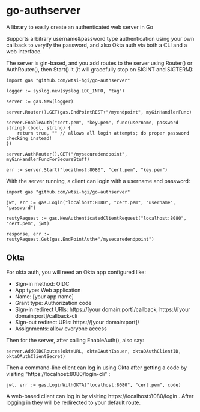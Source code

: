 # go-authserver
A library to easily create an authenticated web server in Go

Supports arbitrary username&password type authentication using your own callback
to veryify the password, and also Okta auth via both a CLI and a web interface.


The server is gin-based, and you add routes to the server using Router() or
AuthRouter(), then Start() it (it will gracefully stop on SIGINT and SIGTERM):

```
import gas "github.com/wtsi-hgi/go-authserver"

logger := syslog.new(syslog.LOG_INFO, "tag")

server := gas.New(logger)

server.Router().GET(gas.EndPointREST+"/myendpoint", myGinHandlerFunc)

server.EnableAuth("cert.pem", "key.pem", func(username, password string) (bool, string) {
    return true, "" // allows all login attempts; do proper password checking instead!
})

server.AuthRouter().GET("/mysecuredendpoint", myGinHandlerFuncForSecureStuff)

err := server.Start("localhost:8080", "cert.pem", "key.pem")
```

With the server running, a client can login with a username and password:

```
import gas "github.com/wtsi-hgi/go-authserver"

jwt, err := gas.Login("localhost:8080", "cert.pem", "username", "password")

restyRequest := gas.NewAuthenticatedClientRequest("localhost:8080", "cert.pem", jwt)

response, err := restyRequest.Get(gas.EndPointAuth+"/mysecuredendpoint")
```

## Okta

For okta auth, you will need an Okta app configured like:

- Sign-in method: OIDC
- App type: Web application
- Name: [your app name]
- Grant type: Authorization code
- Sign-in redirect URIs: https://[your domain:port]/callback, https://[your domain:port]/callback-cli
- Sign-out redirect URIs: https://[your domain:port]/
- Assignments: allow everyone access

Then for the server, after calling EnableAuth(), also say:

```
server.AddOIDCRoutes(oktaURL, oktaOAuthIssuer, oktaOAuthClientID, oktaOAuthClientSecret)
```

Then a command-line client can log in using Okta after getting a code by
visiting "https://localhost:8080/login-cli" :

```
jwt, err := gas.LoginWithOKTA("localhost:8080", "cert.pem", code)
```

A web-based client can log in by visiting https://localhost:8080/login .
After logging in they will be redirected to your default route.

